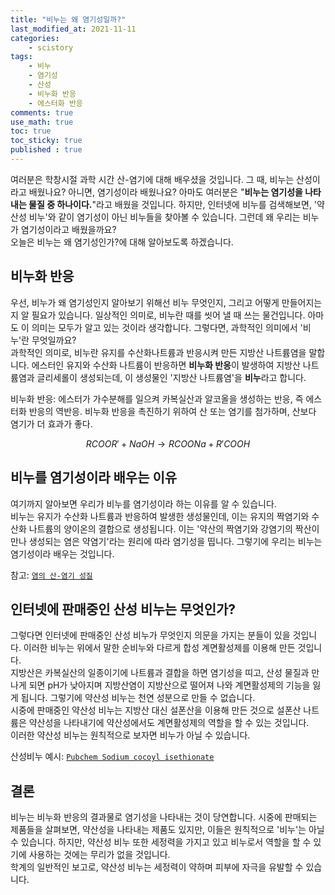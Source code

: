 ```yaml
---
title: "비누는 왜 염기성일까?"
last_modified_at: 2021-11-11
categories:
    - scistory
tags:
    - 비누
    - 염기성
    - 산성
    - 비누화 반응
    - 에스터화 반응
comments: true
use_math: true
toc: true
toc_sticky: true
published : true
---
```


여러분은 학창시절 과학 시간 산-염기에 대해 배우셨을 것입니다. 그 때, 비누는 산성이라고 배웠나요? 아니면, 염기성이라 배웠나요? 아마도 여러분은 "**비누는 염기성을 나타내는 물질 중 하나이다.**"라고 배웠을 것입니다. 하지만, 인터넷에 비누를 검색해보면, '약산성 비누'와 같이 염기성이 아닌 비누들을 찾아볼 수 있습니다. 그런데 왜 우리는 비누가 염기성이라고 배웠을까요?\
오늘은 비누는 왜 염기성인가?에 대해 알아보도록 하겠습니다.

## 비누화 반응

우선, 비누가 왜 염기성인지 알아보기 위해선 비누 무엇인지, 그리고 어떻게 만들어지는지 알 필요가 있습니다. 일상적인 의미로, 비누란 때를 씻어 낼 때 쓰는 물건입니다. 아마도 이 의미는 모두가 알고 있는 것이라 생각합니다. 그렇다면, 과학적인 의미에서 '비누'란 무엇일까요? \
과학적인 의미로, 비누란 유지를 수산화나트륨과 반응시켜 만든 지방산 나트륨염을 말합니다. 에스터인 유지와 수산화 나트륨이 반응하면 **비누화 반응**이 발생하여 지방산 나트륨염과 글리세롤이 생성되는데, 이 생성물인 '지방산 나트륨염'을 **비누**라고 합니다.

비누화 반응: 에스터가 가수분해를 일으켜 카복실산과 알코올을 생성하는 반응, 즉 에스터화 반응의 역반응. 비누화 반응을 촉진하기 위하여 산 또는 염기를 첨가하며, 산보다 염기가 더 효과가 좋다.

$$RCOOR'+NaOH→RCOONa+R'COOH$$

## 비누를 염기성이라 배우는 이유

여기까지 알아보면 우리가 비누를 염기성이라 하는 이유를 알 수 있습니다.\
비누는 유지가 수산화 나트륨과 반응하여 발생한 생성물인데, 이는 유지의 짝염기와 수산화 나트륨의 양이온의 결합으로 생성됩니다. 이는 '약산의 짝염기와 강염기의 짝산이 만나 생성되는 염은 약염기'라는 원리에 따라 염기성을 띱니다. 그렇기에 우리는 비누는 염기성이라 배우는 것입니다.

참고: [``염의 산-염기 성질``](https://chemilk02.github.io/chemistry14/C-14-08)

## 인터넷에 판매중인 산성 비누는 무엇인가?

그렇다면 인터넷에 판매중인 산성 비누가 무엇인지 의문을 가지는 분들이 있을 것입니다. 이러한 비누는 위에서 말한 순비누와 다르게 합성 계면활성제를 이용해 만든 것입니다.\
지방산은 카복실산의 일종이기에 나트륨과 결합을 하면 염기성을 띠고, 산성 물질과 만나게 되면 pH가 낮아지며 지방산염이 지방산으로 떨어져 나와 계면활성제의 기능을 잃게 됩니다. 그렇기에 약산성 비누는 천연 성분으로 만들 수 없습니다.\
시중에 판매중인 약산성 비누는 지방산 대신 설폰산을 이용해 만든 것으로 설폰산 나트륨은 약산성을 나타내기에 약산성에서도 계면활성제의 역할을 할 수 있는 것입니다. \
이러한 약산성 비누는 원칙적으로 보자면 비누가 아닐 수 있습니다.

산성비누 예시: [``Pubchem Sodium cocoyl isethionate``](https://pubchem.ncbi.nlm.nih.gov/compound/123134487)

## 결론

비누는 비누화 반응의 결과물로 염기성을 나타내는 것이 당연합니다. 시중에 판매되는 제품들을 살펴보면, 약산성을 나타내는 제품도 있지만, 이들은 원칙적으로 '비누'는 아닐 수 있습니다. 하지만, 약산성 비누 또한 세정력을 가지고 있고 비누로서 역할을 할 수 있기에 사용하는 것에는 무리가 없을 것입니다.\
학계의 일반적인 보고로, 약산성 비누는 세정력이 약하며 피부에 자극을 유발할 수 있습니다. 
